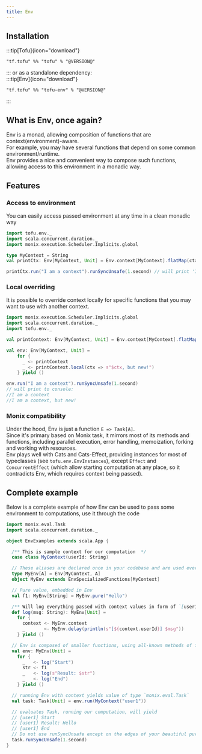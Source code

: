 ```yaml
---
title: Env
---
```


## Installation
:::tip[Tofu]{icon="download"}
```
"tf.tofu" %% "tofu" % "@VERSION@"
```  
:::
or as a standalone dependency:   
:::tip[Env]{icon="download"}
```
"tf.tofu" %% "tofu-env" % "@VERSION@"
```  
:::

## What is Env, once again?

Env is a monad, allowing composition of functions that are context(environment)-aware.  
For example, you may have several functions that depend on some common environment/runtime.  
Env provides a nice and convenient way to compose such functions, allowing access to this environment in a monadic way.

## Features  

### Access to environment
You can easily access passed environment at any time in a clean monadic way 
```scala
import tofu.env._
import scala.concurrent.duration._
import monix.execution.Scheduler.Implicits.global

type MyContext = String
val printCtx: Env[MyContext, Unit] = Env.context[MyContext].flatMap(ctx => Env.delay(println(ctx)))

printCtx.run("I am a context").runSyncUnsafe(1.second) // will print 'I am a context'"
```

### Local overriding  
It is possible to override context locally for specific functions that you may want to use with another context.
```scala
import monix.execution.Scheduler.Implicits.global
import scala.concurrent.duration._
import tofu.env._

val printContext: Env[MyContext, Unit] = Env.context[MyContext].flatMap(ctx => Env.delay(println(ctx)))

val env: Env[MyContext, Unit] =
    for {
      _ <- printContext
      _ <- printContext.local(ctx => s"$ctx, but new!")
    } yield ()

env.run("I am a context").runSyncUnsafe(1.second)
// will print to console:
//I am a context
//I am a context, but new!
```  

### Monix compatibility
Under the hood, Env is just a function `E => Task[A]`.   
Since it's primary based on Monix task, it mirrors most of its methods and functions, including parallel execution, error handling,
memoization, forking and working with resources.  
Env plays well with Cats and Cats-Effect, providing instances for most of typeclasses (see `tofu.env.EnvInstances`), 
except `Effect` and `ConcurrentEffect` (which allow starting computation at any place, so it contradicts Env, which requires context being passed).


## Complete example
Below is a complete example of how Env can be used to pass some environment to computations, use it through the code
```scala
import monix.eval.Task
import scala.concurrent.duration._

object EnvExamples extends scala.App {

  /** This is sample context for our computation  */
  case class MyContext(userId: String)

  // These aliases are declared once in your codebase and are used everywhere later
  type MyEnv[A] = Env[MyContext, A]
  object MyEnv extends EnvSpecializedFunctions[MyContext]

  // Pure value, embedded in Env
  val f1: MyEnv[String] = MyEnv.pure("Hello")

  /** Will log everything passed with context values in form of `[user1] myCoolMessage` */
  def log(msg: String): MyEnv[Unit] =
    for {
      context <- MyEnv.context
      _       <- MyEnv.delay(println(s"[${context.userId}] $msg"))
    } yield ()

  // Env is composed of smaller functions, using all-known methods of flatMap, map, for-comprehensions etc.
  val env: MyEnv[Unit] =
    for {
      _   <- log("Start")
      str <- f1
      _   <- log(s"Result: $str")
      _   <- log("End")
    } yield ()

  // running Env with context yields value of type `monix.eval.Task`
  val task: Task[Unit] = env.run(MyContext("user1"))

  // evaluates Task, running our computation, will yield
  // [user1] Start
  // [user1] Result: Hello
  // [user1] End
  // Do not use runSyncUnsafe except on the edges of your beautiful pure program
  task.runSyncUnsafe(1.second)
}

```